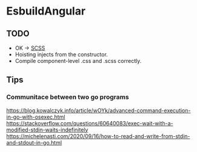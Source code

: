 # EsbuildAngular

## TODO
- OK -> [SCSS](https://siongui.github.io/2016/01/28/go-compile-sass-scss/)
- Hoisting injects from the constructor.
- Compile component-level .css and .scss correctly.

## Tips
### Communitace between two go programs
https://blog.kowalczyk.info/article/wOYk/advanced-command-execution-in-go-with-osexec.html
https://stackoverflow.com/questions/60640083/exec-wait-with-a-modified-stdin-waits-indefinitely
https://michelenasti.com/2020/09/16/how-to-read-and-write-from-stdin-and-stdout-in-go.html

